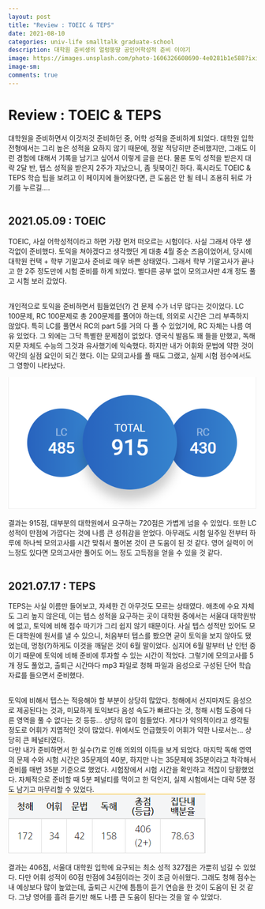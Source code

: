 ```yaml
---
layout: post
title: "Review : TOEIC & TEPS"
date: 2021-08-10
categories: univ-life smalltalk graduate-school
description: 대학원 준비생의 얼렁뚱땅 공인어학성적 준비 이야기
image: https://images.unsplash.com/photo-1606326608690-4e0281b1e588?ixid=MnwxMjA3fDB8MHxwaG90by1wYWdlfHx8fGVufDB8fHx8&ixlib=rb-1.2.1&auto=format&fit=crop&w=1050&q=80
image-sm:
comments: true
---
```


# Review : TOEIC & TEPS

대학원을 준비하면서 이것저것 준비하던 중, 어학 성적을 준비하게 되었다. 대학원 입학 전형에서는 그리 높은 성적을 요하지 않기 때문에, 정말 적당히만 준비했지만, 그래도 이런 경험에 대해서 기록을 남기고 싶어서 이렇게 글을 쓴다. 물론 토익 성적을 받은지 대략 2달 반, 텝스 성적을 받은지 2주가 지났으니, 좀 뒷북이긴 하다. 혹시라도 TOEIC & TEPS 학습 팁을 보려고 이 페이지에 들어왔다면, 큰 도움은 안 될 테니 조용히 뒤로 가기를 누르길....<br>
<br>

## 2021.05.09 : TOEIC

TOEIC, 사실 어학성적이라고 하면 가장 먼저 떠오르는 시험이다. 사실 그래서 아무 생각없이 준비했다. 토익을 쳐야겠다고 생각했던 게 대충 4월 중순 즈음이었어서, 당시에 대학원 컨택 + 학부 기말고사 준비로 매우 바쁜 상태였다. 그래서 학부 기말고사가 끝나고 한 2주 정도만에 시험 준비를 하게 되었다. 별다른 공부 없이 모의고사만 4개 정도 풀고 시험 보러 갔었다.<br>
<br>

개인적으로 토익을 준비하면서 힘들었던(?) 건 문제 수가 너무 많다는 것이었다. LC 100문제, RC 100문제로 총 200문제를 풀어야 하는데, 의외로 시간은 그리 부족하지 않았다. 특히 LC를 풀면서 RC의 part 5를 거의 다 풀 수 있었기에, RC 자체는 나름 여유 있었다. 그 외에는 그닥 특별한 문제점이 없었다. 영국식 발음도 꽤 들을 만했고, 독해 지문 자체도 수능의 그것과 유사했기에 익숙했다. 하지만 내가 어휘와 문법에 약한 것이 약간의 실점 요인이 되긴 했다. 이는 모의고사를 풀 때도 그랬고, 실제 시험 점수에서도 그 영향이 나타났다.

![TOEIC_score](/assets/image/post/8-10-1.png)

결과는 915점, 대부분의 대학원에서 요구하는 720점은 가볍게 넘을 수 있었다. 또한 LC 성적이 만점에 가깝다는 것에 나름 큰 성취감을 얻었다. 아무래도 시험 일주일 전부터 하루에 하나씩 모의고사를 시간 맞춰서 풀어본 것이 큰 도움이 된 것 같다. 영어 실력이 어느정도 있다면 모의고사만 풀어도 어느 정도 고득점을 얻을 수 있을 것 같다.<br>
<br>

## 2021.07.17 : TEPS

TEPS는 사실 이름만 들어보고, 자세한 건 아무것도 모르는 상태였다. 애초에 수요 자체도 그리 높지 않은데, 이는 텝스 성적을 요구하는 곳이 대학원 중에서는 서울대 대학원밖에 없고, 토익에 비해 점수 따기가 그리 쉽지 않기 때문이다. 사실 텝스 성적만 있어도 모든 대학원에 원서를 낼 수 있으니, 처음부터 텝스를 봤으면 굳이 토익을 보지 않아도 됐었는데, 멍청(?)하게도 이것을 깨달은 것이 6월 말이었다. 심지어 6월 말부터 난 인턴 중이기 때문에 토익에 비해 준비에 투자할 수 있는 시간이 적었다. 그렇기에 모의고사를 5개 정도 풀었고, 출퇴근 시간마다 mp3 파일로 청해 파일과 음성으로 구성된 단어 학습 자료를 들으면서 준비했다.<br>
<br>

토익에 비해서 텝스는 적응해야 할 부분이 상당히 많았다. 청해에서 선지마저도 음성으로 제공된다는 것과, 미묘하게 토익보다 음성 속도가 빠르다는 것, 청해 시험 도중에 다른 영역을 풀 수 없다는 것 등등... 상당히 많이 힘들었다. 게다가 악의적이라고 생각될 정도로 어휘가 지엽적인 것이 많았다. 위에서도 언급했듯이 어휘가 약한 나로서는... 상당히 큰 페널티였다.<br>
다만 내가 준비하면서 한 실수(?)로 인해 의외의 이득을 보게 되었다. 마지막 독해 영역의 문제 수와 시험 시간은 35문제의 40분, 하지만 나는 35문제에 35분이라고 착각해서 준비를 매번 35분 기준으로 했었다. 시험장에서 시험 시간을 확인하고 적잖이 당황했었다. 자체적으로 준비할 때 5분 페널티를 먹이고 한 덕인지, 실제 시험에서는 대략 5분 정도 남기고 마무리할 수 있었다.
![TEPS_score](/assets/image/post/8-10-2.png)

결과는 406점, 서울대 대학원 입학에 요구되는 최소 성적 327점은 가뿐히 넘길 수 있었다. 다만 어휘 성적이 60점 만점에 34점이라는 것이 조금 아쉬웠다. 그래도 청해 점수는 내 예상보다 많이 높았는데, 출퇴근 시간에 틈틈이 듣기 연습을 한 것이 도움이 된 것 같다. 그냥 영어를 흘려 듣기만 해도 나름 큰 도움이 된다는 것을 알 수 있었다.
